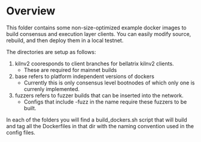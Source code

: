 # Overview
This folder contains some non-size-optimized example docker images to build consensus and execution layer clients. You can easily modify source, rebuild, and then deploy them in a local testnet.

The directories are setup as follows:
1. kilnv2 cooresponds to client branches for bellatrix kilnv2 clients.
    - These are required for mainnet builds
2. base refers to platform independent versions of dockers 
    - Currently this is only consensus level bootnodes of which only one is currenly implemented.
3. fuzzers refers to fuzzer builds that can be inserted into the network. 
    - Configs that include -fuzz in the name require these fuzzers to be built.

In each of the folders you will find a build\_dockers.sh script that will build and tag all the Dockerfiles in that dir with the naming convention used in the config files.


